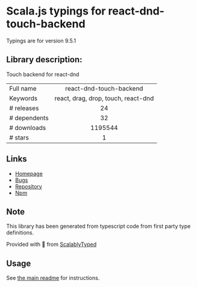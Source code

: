 
# Scala.js typings for react-dnd-touch-backend

Typings are for version 9.5.1

## Library description:
Touch backend for react-dnd

|                    |                 |
| ------------------ | :-------------: |
| Full name          | react-dnd-touch-backend |
| Keywords           | react, drag, drop, touch, react-dnd |
| # releases         | 24 |
| # dependents       | 32 |
| # downloads        | 1195544 |
| # stars            | 1 |

## Links
- [Homepage](https://github.com/yahoo/react-dnd-touch-backend#readme)
- [Bugs](https://github.com/yahoo/react-dnd-touch-backend/issues)
- [Repository](https://github.com/yahoo/react-dnd-touch-backend)
- [Npm](https://www.npmjs.com/package/react-dnd-touch-backend)
    


## Note
This library has been generated from typescript code from first party type definitions.

Provided with :purple_heart: from [ScalablyTyped](https://github.com/oyvindberg/ScalablyTyped)

## Usage
See [the main readme](../../readme.md) for instructions.


